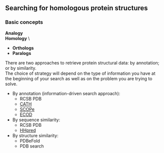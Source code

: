 ## Searching for homologous protein structures

### Basic concepts
**Analogy** \
**Homology** \
- **Orthologs**
- **Paralogs**

There are two approaches to retrieve protein structural data: by annotation; or by similarity.\
The choice of strategy will depend on the type of information you have at the beginning of 
your search as well as on the problem you are trying to solve.

- By annotation (information-driven search approach): 
  - RCSB PDB 
  - [CATH](https://www.cathdb.info/)
  - [SCOPe](https://scop.berkeley.edu/)
  - [ECOD](http://prodata.swmed.edu/ecod/)
- By sequence similarity: 
  - RCSB PDB
  - [HHpred](https://toolkit.tuebingen.mpg.de/tools/hhpred)
- By structure similarity: 
  - PDBeFold 
  - PDB search
